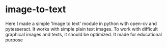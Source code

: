 # image-to-text
Here I made a simple 'Image to text' module in python with open-cv and pytesseract. It works with simple plain text images. To work with difficult graphical images and texts, it should be optimized. It made for educational purpose
